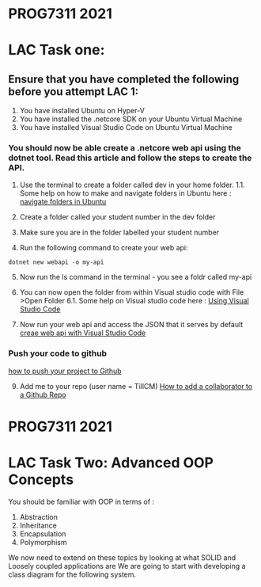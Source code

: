 # PROG7311 2021

# LAC Task one:
## Ensure that you have completed the following before you attempt LAC 1:
1. You have installed Ubuntu on Hyper-V
2. You have installed the .netcore SDK on your  Ubuntu Virtual Machine 
3. You have installed Visual Studio Code on Ubuntu Virtual Machine 

### You should now be able create a .netcore web api using the dotnet tool. Read this article and follow the steps to create the API. 

1. Use the terminal to create a folder called dev in your home folder. 
1.1. Some help on how to make and navigate folders in Ubuntu here :
[navigate folders in Ubuntu](https://www.codegrepper.com/code-examples/shell/how+to+navigate+to+a+folder+in+terminal+ubuntu)

2. Create a folder called your student number in the dev folder 

4. Make sure you are in the folder labelled your student number 
5. Run the following command to create your web api:

```dotnet new webapi -o my-api```

5. Now run the ls command in the terminal - you see a foldr called my-api
6. You can now open the folder from within Visual studio code with File >Open Folder 
6.1. Some help on Visual studio code here : 
[Using Visual Studio Code](https://stackoverflow.com/questions/51151953/how-to-open-folder-in-new-vs-code-instance-by-right-clicking-on-the-folder#:~:text=This%20extension%20allows%20you%20to,in%20a%20new%20vscode%20window.&text=You%20can%20go%20via%20File,open%20the%20second%20folder%20there.&text=cmd%20prompt%20will%20open%20with%20the%20folder%20URL)

8. Now  run your web api and access the JSON that it serves by default
[creae web api with Visual Studio Code](https://www.youtube.com/watch?v=UG1AdlmrJGQ)

### Push your code to github 
[how to push your project to Github](https://www.youtube.com/watch?v=KlggT7ZjKOw)

9. Add me to your repo (user name = TillCM)
[How to add a collaborator to a Github Repo](https://docs.github.com/en/github/setting-up-and-managing-your-github-user-account/inviting-collaborators-to-a-personal-repository)


# PROG7311 2021

# LAC Task Two: Advanced OOP Concepts 

You should be familiar with OOP in terms of :
1. Abstraction
2. Inheritance
3. Encapsulation
4. Polymorphism 

We now need to extend on these topics by looking at what SOLID and Loosely coupled applications are 
We are going to start with developing a class diagram for the following system. 
